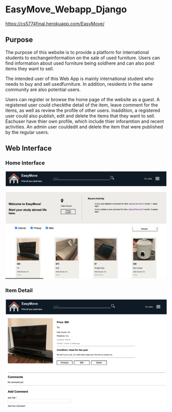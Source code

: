 # EasyMove_Webapp_Django

https://cs5774final.herokuapp.com/EasyMove/

## Purpose

The purpose of this website is to provide a platform for international students to exchangeinformation on the sale of used furniture. Users can find information about used furniture being soldhere and can also post items they want to sell.

The intended user of this Web App is mainly international student who needs to buy and sell usedfurniture. In addition, residents in the same community are also potential users.

Users can register or browse the home page of the website as a guest. A registered user could checkthe detail of the item, leave comment for the items, as well as review the profile of other users. Inaddition, a registered user could also publish, edit and delete the items that they want to sell. Eachuser have thier own profile, which include thier inforamtion and recent activities. An admin user couldedit and delete the item that were published by the regular users. 

## Web Interface

### Home Interface

![Home Interface](./home.png)


### Item Detail

![Item Detail](./item.png)
